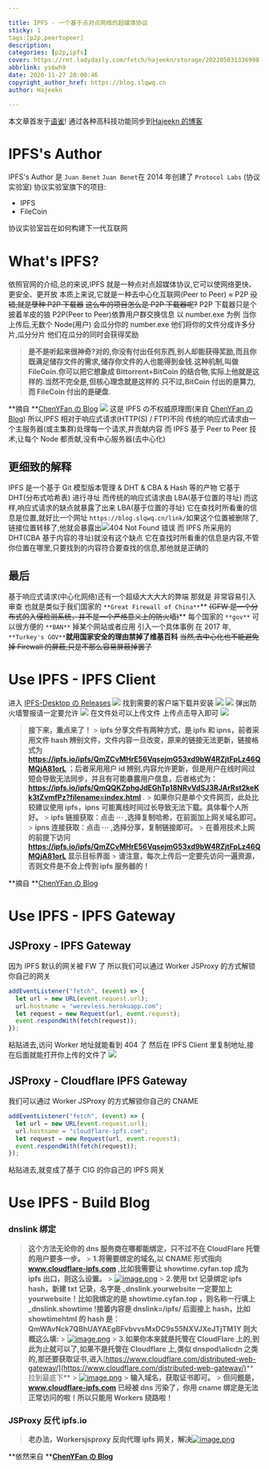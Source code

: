 ```yaml
---

title: IPFS - 一个基于点对点网络的超媒体协议
sticky: 1
tags:[p2p,peertopeer]
description:
categories: [p2p,ipfs]
cover: https://rmt.ladydaily.com/fetch/hajeekn/storage/202205031336998.JPG
abbrlink: ys6wh9
date: 2020-11-27 20:00:46
copyright_author_href: https://blog.slqwq.cn
author: Hajeekn

---
```


本文章首发于[语雀](https://www.yuque.com/ladjeek/ygg4q6)!
通过各种高科技功能同步到[Hajeekn 的博客](https://blog.slqwq.cn)

# IPFS's Author

IPFS's Author 是 `Juan Benet`
`Juan Benet`在 2014 年创建了 `Protocol Labs` (协议实验室)
协议实验室旗下的项目:

- IPFS
- FileCoin

协议实验室旨在如何构建下一代互联网

# What's IPFS?

依照官网的介绍,总的来说,IPFS 就是一种点对点超媒体协议,它可以使网络更快、更安全、更开放
本质上来说,它就是一种去中心化互联网(Peer to Peer) ≈ P2P
~~没错,就是孽种 P2P 下载器~~
~~这么牛的项目怎么是 P2P 下载器呢?~~ P2P 下载器只是个披着羊皮的狼
P2P(Peer to Peer)依靠用户群交换信息
以 number.exe 为例
当你上传后,无数个 Node(用户) 会瓜分你的 number.exe
他们将你的文件分成许多分片,瓜分分片
他们在瓜分的同时会获得奖励

> **是不是听起来很神奇?对的,你没有付出任何东西,别人却能获得奖励,而且你既满足储存文件的需求,储存你文件的人也能得到金钱.这种机制,叫做 FileCoin.你可以把它想象成 Bittorrent+BitCoin 的结合物,实际上他就是这样的.当然不完全是,但核心理念就是这样的.只不过,BitCoin 付出的是算力,而 FileCoin 付出的是硬盘.**

**摘自 **[ChenYFan の Blog](https://blog.cyfan.top/)
![](https://rmt.ladydaily.com/fetch/hajeekn/storage/202205031235496.png#crop=0&crop=0&crop=1&crop=1&id=PscbN&originHeight=546&originWidth=1025&originalType=binary&ratio=1&rotation=0&showTitle=false&status=done&style=none&title=)
这是 IPFS の不权威原理图(来自 [ChenYFan の Blog](https://blog.cyfan.top/))
所以,IPFS 相对于响应式请求(HTTP(S) / FTP)不同
传统的响应式请求由一个主服务器(或主集群)处理每一个请求,并贡献内容
而 IPFS 基于 Peer to Peer 技术,让每个 Node 都贡献,没有中心服务器(去中心化)

## 更细致的解释

IPFS 是一个基于 Git 模型版本管理 & DHT & CBA & Hash 等的产物
它基于 DHT(分布式哈希表) 进行寻址
而传统的响应式请求由 LBA(基于位置的寻址)
而这样,响应式请求的缺点就暴露了出来
LBA(基于位置的寻址) 它在查找时所看重的信息是位置,就好比一个网址 `https://blog.slqwq.cn/link/`如果这个位置被删除了,链接位置转移了,他就会暴露出![](https://rmt.ladydaily.com/fetch/hajeekn/storage/202205031245294.png#crop=0&crop=0&crop=1&crop=1&height=185&id=CQc00&originHeight=343&originWidth=289&originalType=binary&ratio=1&rotation=0&showTitle=false&status=done&style=none&title=&width=156)404 Not Found 错误
而 IPFS 所采用的 DHT(CBA 基于内容的寻址)就没有这个缺点
它在查找时所看重的信息是内容,不管你位置在哪里,只要找到的内容符合要查找的信息,那他就是正确的

## 最后

基于响应式请求(中心化网络)还有一个超级大大大大的弊端
那就是
非常容易引入审查
也就是类似于我们国家的 `**Great Firewall of China**`** ~~(GFW 是一个分布式的入侵检测系统，并不是一个严格意义上的防火墙)~~**
每个国家的 `**gov**` 可以很方便的 `**BAN**` 掉某个网站或者应用
引入一个具体事例
在 2017 年, `**Turkey's GOV**`**就用国家安全的理由禁掉了维基百科**
~~当然,去中心化也不能避免掉 Firewall 的屏蔽,只是不那么容易屏蔽掉罢了~~

# Use IPFS - IPFS Client

进入 [IPFS-Desktop の Releases](https://github.com/ipfs/ipfs-desktop/releases)
![](https://rmt.ladydaily.com/fetch/hajeekn/storage/202205031300858.png#crop=0&crop=0&crop=1&crop=1&id=saIWx&originHeight=516&originWidth=1121&originalType=binary&ratio=1&rotation=0&showTitle=false&status=done&style=none&title=)
找到需要的客户端下载并安装
![](https://rmt.ladydaily.com/fetch/hajeekn/storage/202205031301473.png#crop=0&crop=0&crop=1&crop=1&id=Ry20g&originHeight=141&originWidth=843&originalType=binary&ratio=1&rotation=0&showTitle=false&status=done&style=none&title=)
![](https://rmt.ladydaily.com/fetch/hajeekn/storage/202205031302962.png#crop=0&crop=0&crop=1&crop=1&id=GJyn2&originHeight=449&originWidth=664&originalType=binary&ratio=1&rotation=0&showTitle=false&status=done&style=none&title=)
弹出防火墙警报请一定要允许
![](https://rmt.ladydaily.com/fetch/hajeekn/storage/202205031303835.png#crop=0&crop=0&crop=1&crop=1&id=MBCw0&originHeight=610&originWidth=768&originalType=binary&ratio=1&rotation=0&showTitle=false&status=done&style=none&title=)
在文件处可以上传文件
上传点击导入即可
![](https://rmt.ladydaily.com/fetch/hajeekn/storage/202205031305797.png#crop=0&crop=0&crop=1&crop=1&id=Oo6Mg&originHeight=974&originWidth=1762&originalType=binary&ratio=1&rotation=0&showTitle=false&status=done&style=none&title=)

> **接下来，重点来了！** > **ipfs 分享文件有两种方式，是 ipfs 和 ipns，前者采用文件 hash 辨别文件，文件内容一旦改变，原来的链接无法更新，链接格式为 https://ipfs.io/ipfs/QmZCvMHrE56VqsejmG53xd9bW4RZjtFpLz46QMQjA81orL ；后者采用用户 id 辨别,内容允许更新，但是用户在线时间过短会导致无法同步，并且有可能暴露用户信息，后者格式为： https://ipfs.io/ipfs/QmQQKZphgJdEGhTp18NRvVdSJ3RJArRst2keKk3tZvmfPz?filename=index.html .** > **如果你只是单个文件网页，此处比较建议使用 ipfs，ipns 可能离线时间过长导致无法下载。具体看个人所好。** > **ipfs 链接获取：点击 ··· ,选择复制哈希，在前面加上网关域名即可。** > **ipns 连接获取：点击 ··· ,选择分享，复制链接即可。** > **在善用技术上网的前提下访问 https://ipfs.io/ipfs/QmZCvMHrE56VqsejmG53xd9bW4RZjtFpLz46QMQjA81orL 显示目标界面** > **请注意，每次上传后一定要先访问一遍资源，否则文件是不会上传到 ipfs 服务器的！**

**摘自 **[ChenYFan の Blog](https://blog.cyfan.top/)

# Use IPFS - IPFS Gateway

## JSProxy - IPFS Gateway

因为 IPFS 默认的网关被 FW 了
所以我们可以通过 Worker JSProxy 的方式解锁你自己的网关

```javascript
addEventListener("fetch", (event) => {
  let url = new URL(event.request.url);
  url.hostname = "werevless.herokuapp.com";
  let request = new Request(url, event.request);
  event.respondWith(fetch(request));
});
```

粘贴进去,访问 Worker 地址就能看到 404 了
然后在 IPFS Client 里复制地址,接在后面就能打开你上传的文件了
![](https://rmt.ladydaily.com/fetch/hajeekn/storage/202205031316414.png#crop=0&crop=0&crop=1&crop=1&id=hIYvu&originHeight=30&originWidth=766&originalType=binary&ratio=1&rotation=0&showTitle=false&status=done&style=none&title=)

## JSProxy - Cloudflare IPFS Gateway

我们可以通过 Worker JSProxy 的方式解锁你自己的 CNAME

```javascript
addEventListener("fetch", (event) => {
  let url = new URL(event.request.url);
  url.hostname = "cloudflare-ipfs.com";
  let request = new Request(url, event.request);
  event.respondWith(fetch(request));
});
```

粘贴进去,就变成了基于 CIG 的你自己的 IPFS 网关

# Use IPFS - Build Blog

>

### dnslink 绑定

> **这个方法无论你的 dns 服务商在哪都能绑定，只不过不在 CloudFlare 托管的用户要多一步。** > **1.将需要绑定的域名,以 CNAME 形式指向 www.cloudflare-ipfs.com ,比如我需要让 showtime.cyfan.top 成为 ipfs 出口，则这么设置。** > [![image.png](https://cdn.nlark.com/yuque/0/2022/png/12488964/1651555656264-a0b7414b-e677-4095-aa3c-438457ea4b6a.png#clientId=u046e5d8f-d2c4-4&crop=0&crop=0&crop=1&crop=1&from=paste&id=u339277ea&name=image.png&originHeight=32&originWidth=1025&originalType=url&ratio=1&rotation=0&showTitle=false&size=5133&status=done&style=none&taskId=ufa67f11d-7dcb-4165-969e-419bb67d4b2&title=)](https://npm.elemecdn.com/chenyfan-oss@1.0.0/pic/post/pasted-191.png) > **2.使用 txt 记录绑定 ipfs hash，新建 txt 记录，名字是 \_dnslink.yourwebsite 一定要加上 yourwebsite！比如我绑定的是 showtime.cyfan.top ，则名称一行填上 \_dnslink.showtime !接着内容是 dnslink=/ipfs/ 后面接上 hash，比如 showtimehtml 的 hash 是： QmWAvNck7QBhUAYAEgBFvbvvsMxDC9s55NXVJXeJTjTM1Y 则大概这么填:** > [![image.png](https://cdn.nlark.com/yuque/0/2022/png/12488964/1651555656248-734246a7-fc0a-45a7-b8a3-e29cf071752a.png#clientId=u046e5d8f-d2c4-4&crop=0&crop=0&crop=1&crop=1&from=paste&id=ude3ef351&name=image.png&originHeight=399&originWidth=816&originalType=url&ratio=1&rotation=0&showTitle=false&size=28588&status=done&style=none&taskId=uc9a35331-e84c-462e-96a3-2205c8cffba&title=)](https://npm.elemecdn.com/chenyfan-oss@1.0.0/pic/post/pasted-192.png) > **3.如果你本来就是托管在 CloudFlare 上的,到此为止就可以了,如果不是托管在 Cloudflare 上,类似 dnspod\alicdn 之类的,那还要获取证书,进入**[https://www.cloudflare.com/distributed-web-gateway/](https://www.cloudflare.com/distributed-web-gateway/)** 拉到最底下** > [![image.png](https://cdn.nlark.com/yuque/0/2022/png/12488964/1651555656315-b061963d-525d-42e2-a63e-c6bbc4bd72bd.png#clientId=u046e5d8f-d2c4-4&crop=0&crop=0&crop=1&crop=1&from=paste&id=u60a8f843&name=image.png&originHeight=319&originWidth=1101&originalType=url&ratio=1&rotation=0&showTitle=false&size=37278&status=done&style=none&taskId=u25eb7a8c-c39d-42bf-aa37-baf21a01544&title=)](https://npm.elemecdn.com/chenyfan-oss@1.0.0/pic/post/pasted-193.png) > **输入域名，获取证书即可。** > **但问题是，www.cloudflare-ipfs.com 已经被 dns 污染了，你用 cname 绑定是无法正常访问的啦！所以只能用 Workers 绕路啦！**

### JSProxy 反代 ipfs.io

> **老办法，Workersjsproxy 反向代理 ipfs 网关，解决**[![image.png](https://cdn.nlark.com/yuque/0/2022/png/12488964/1651555656749-83fe5400-1fb1-4d07-9256-730355325fd4.png#clientId=u046e5d8f-d2c4-4&crop=0&crop=0&crop=1&crop=1&from=paste&id=u7f5b9e19&name=image.png&originHeight=808&originWidth=686&originalType=url&ratio=1&rotation=0&showTitle=false&size=415957&status=done&style=none&taskId=u5897f376-890b-40bd-90d0-36494dec20f&title=)](https://npm.elemecdn.com/chenyfan-oss@1.0.0/pic/moji/wc.jpg)

**依然来自 **[**ChenYFan の Blog**](https://blog.cyfan.top)
